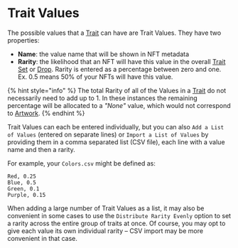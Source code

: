 # Trait Values

The possible values that a [Trait](traits.md) can have are Trait Values. They have two properties:

* **Name**: the value name that will be shown in NFT metadata
* **Rarity**: the likelihood that an NFT will have this value in the overall [Trait Set](trait-sets.md) or [Drop](drops.md). Rarity is entered as a percentage between zero and one. Ex. 0.5 means 50% of your NFTs will have this value.

{% hint style="info" %}
The total Rarity of all of the Values in a [Trait](traits.md) do not necessarily need to add up to 1. In these instances the remaining percentage will be allocated to a _"None"_ value, which would not correspond to [Artwork](artwork.md).
{% endhint %}

Trait Values can each be entered individually, but you can also `Add a List of Values` (entered on separate lines) or `Import a List of Values` by providing them in a comma separated list (CSV file), each line with a value name and then a rarity.

For example, your `Colors.csv` might be defined as:

```
Red, 0.25
Blue, 0.5
Green, 0.1
Purple, 0.15
```

When adding a large number of Trait Values as a list, it may also be convenient in some cases to use the `Distribute Rarity Evenly` option to set a rarity across the entire group of traits at once. Of course, you may opt to give each value its own individual rarity – CSV import may be more convenient in that case.
